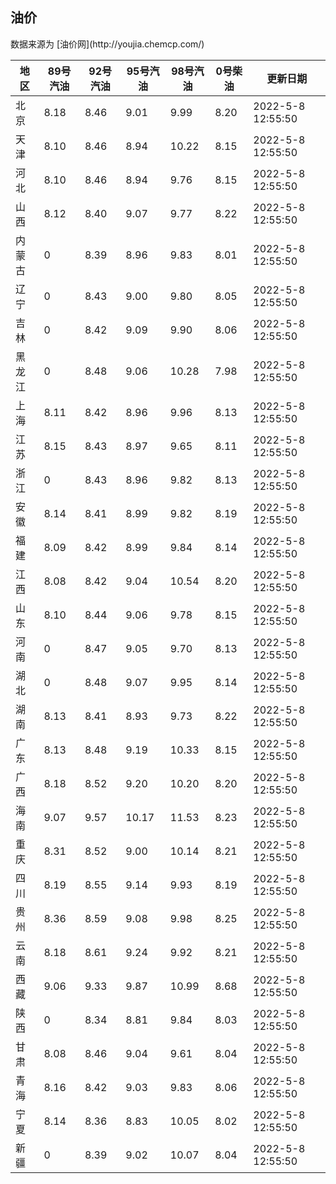 
<!DOCTYPE html>
<html lang="zh-cn">
<head>
<link href="https://cdn.jsdelivr.net/gh/RookieFanzk/link/github.css" rel="stylesheet">
</head>

<body>
<h2>油价</h2>
<p>数据来源为 [油价网](http://youjia.chemcp.com/) </p>
<table>
<thead>
<tr>
<th>地区</th>
<th>89号汽油</th>
<th>92号汽油</th>
<th>95号汽油</th>
<th>98号汽油</th>
<th>0号柴油</th>
<th>更新日期</th>
</tr>
</thead>
<tbody>
<tr>
<td>北京</td>
<td>8.18</td>
<td>8.46</td>
<td>9.01</td>
<td>9.99</td>
<td>8.20</td>
<td>2022-5-8 12:55:50</td>
</tr>
<tr>
<td>天津</td>
<td>8.10</td>
<td>8.46</td>
<td>8.94</td>
<td>10.22</td>
<td>8.15</td>
<td>2022-5-8 12:55:50</td>
</tr>
<tr>
<td>河北</td>
<td>8.10</td>
<td>8.46</td>
<td>8.94</td>
<td>9.76</td>
<td>8.15</td>
<td>2022-5-8 12:55:50</td>
</tr>
<tr>
<td>山西</td>
<td>8.12</td>
<td>8.40</td>
<td>9.07</td>
<td>9.77</td>
<td>8.22</td>
<td>2022-5-8 12:55:50</td>
</tr>
<tr>
<td>内蒙古</td>
<td>0</td>
<td>8.39</td>
<td>8.96</td>
<td>9.83</td>
<td>8.01</td>
<td>2022-5-8 12:55:50</td>
</tr>
<tr>
<td>辽宁</td>
<td>0</td>
<td>8.43</td>
<td>9.00</td>
<td>9.80</td>
<td>8.05</td>
<td>2022-5-8 12:55:50</td>
</tr>
<tr>
<td>吉林</td>
<td>0</td>
<td>8.42</td>
<td>9.09</td>
<td>9.90</td>
<td>8.06</td>
<td>2022-5-8 12:55:50</td>
</tr>
<tr>
<td>黑龙江</td>
<td>0</td>
<td>8.48</td>
<td>9.06</td>
<td>10.28</td>
<td>7.98</td>
<td>2022-5-8 12:55:50</td>
</tr>
<tr>
<td>上海</td>
<td>8.11</td>
<td>8.42</td>
<td>8.96</td>
<td>9.96</td>
<td>8.13</td>
<td>2022-5-8 12:55:50</td>
</tr>
<tr>
<td>江苏</td>
<td>8.15</td>
<td>8.43</td>
<td>8.97</td>
<td>9.65</td>
<td>8.11</td>
<td>2022-5-8 12:55:50</td>
</tr>
<tr>
<td>浙江</td>
<td>0</td>
<td>8.43</td>
<td>8.96</td>
<td>9.82</td>
<td>8.13</td>
<td>2022-5-8 12:55:50</td>
</tr>
<tr>
<td>安徽</td>
<td>8.14</td>
<td>8.41</td>
<td>8.99</td>
<td>9.82</td>
<td>8.19</td>
<td>2022-5-8 12:55:50</td>
</tr>
<tr>
<td>福建</td>
<td>8.09</td>
<td>8.42</td>
<td>8.99</td>
<td>9.84</td>
<td>8.14</td>
<td>2022-5-8 12:55:50</td>
</tr>
<tr>
<td>江西</td>
<td>8.08</td>
<td>8.42</td>
<td>9.04</td>
<td>10.54</td>
<td>8.20</td>
<td>2022-5-8 12:55:50</td>
</tr>
<tr>
<td>山东</td>
<td>8.10</td>
<td>8.44</td>
<td>9.06</td>
<td>9.78</td>
<td>8.15</td>
<td>2022-5-8 12:55:50</td>
</tr>
<tr>
<td>河南</td>
<td>0</td>
<td>8.47</td>
<td>9.05</td>
<td>9.70</td>
<td>8.13</td>
<td>2022-5-8 12:55:50</td>
</tr>
<tr>
<td>湖北</td>
<td>0</td>
<td>8.48</td>
<td>9.07</td>
<td>9.95</td>
<td>8.14</td>
<td>2022-5-8 12:55:50</td>
</tr>
<tr>
<td>湖南</td>
<td>8.13</td>
<td>8.41</td>
<td>8.93</td>
<td>9.73</td>
<td>8.22</td>
<td>2022-5-8 12:55:50</td>
</tr>
<tr>
<td>广东</td>
<td>8.13</td>
<td>8.48</td>
<td>9.19</td>
<td>10.33</td>
<td>8.15</td>
<td>2022-5-8 12:55:50</td>
</tr>
<tr>
<td>广西</td>
<td>8.18</td>
<td>8.52</td>
<td>9.20</td>
<td>10.20</td>
<td>8.20</td>
<td>2022-5-8 12:55:50</td>
</tr>
<tr>
<td>海南</td>
<td>9.07</td>
<td>9.57</td>
<td>10.17</td>
<td>11.53</td>
<td>8.23</td>
<td>2022-5-8 12:55:50</td>
</tr>
<tr>
<td>重庆</td>
<td>8.31</td>
<td>8.52</td>
<td>9.00</td>
<td>10.14</td>
<td>8.21</td>
<td>2022-5-8 12:55:50</td>
</tr>
<tr>
<td>四川</td>
<td>8.19</td>
<td>8.55</td>
<td>9.14</td>
<td>9.93</td>
<td>8.19</td>
<td>2022-5-8 12:55:50</td>
</tr>
<tr>
<td>贵州</td>
<td>8.36</td>
<td>8.59</td>
<td>9.08</td>
<td>9.98</td>
<td>8.25</td>
<td>2022-5-8 12:55:50</td>
</tr>
<tr>
<td>云南</td>
<td>8.18</td>
<td>8.61</td>
<td>9.24</td>
<td>9.92</td>
<td>8.21</td>
<td>2022-5-8 12:55:50</td>
</tr>
<tr>
<td>西藏</td>
<td>9.06</td>
<td>9.33</td>
<td>9.87</td>
<td>10.99</td>
<td>8.68</td>
<td>2022-5-8 12:55:50</td>
</tr>
<tr>
<td>陕西</td>
<td>0</td>
<td>8.34</td>
<td>8.81</td>
<td>9.84</td>
<td>8.03</td>
<td>2022-5-8 12:55:50</td>
</tr>
<tr>
<td>甘肃</td>
<td>8.08</td>
<td>8.46</td>
<td>9.04</td>
<td>9.61</td>
<td>8.04</td>
<td>2022-5-8 12:55:50</td>
</tr>
<tr>
<td>青海</td>
<td>8.16</td>
<td>8.42</td>
<td>9.03</td>
<td>9.83</td>
<td>8.06</td>
<td>2022-5-8 12:55:50</td>
</tr>
<tr>
<td>宁夏</td>
<td>8.14</td>
<td>8.36</td>
<td>8.83</td>
<td>10.05</td>
<td>8.02</td>
<td>2022-5-8 12:55:50</td>
</tr>
<tr>
<td>新疆</td>
<td>0</td>
<td>8.39</td>
<td>9.02</td>
<td>10.07</td>
<td>8.04</td>
<td>2022-5-8 12:55:50</td>
</tr>
</tbody>
</table>
</body>
</html>
